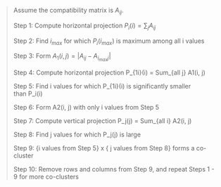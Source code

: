 > Assume the compatibility matrix is $A_{ij}$.
> 
>   
> 
> Step 1: Compute horizontal projection $P_i(i) = \sum_{j} A_{ij}$
> 
>   
> 
> Step 2: Find $i_{max}$ for which $P_i(i_{max})$ is maximum among all i values
> 
>   
> 
> Step 3: Form $A_1(i, j) = |A_{ij} - A_{i_{max}j}|$
> 
>   
> 
> Step 4: Compute horizontal projection P_{1i}(i) = Sum_{all j} A1(i, j)
> 
>   
> 
> Step 5: Find i values for which P_{1i}(i) is significantly smaller than P_i(i)
> 
>   
> 
> Step 6: Form A2(i, j) with only i values from Step 5
> 
>   
> 
> Step 7: Compute vertical projection P_j(j) = Sum_{all i} A2(i, j)
> 
>   
> 
> Step 8: Find j values for which P_j(j) is large
> 
>   
> 
> Step 9: {i values from Step 5} x { j values from Step 8} forms a co-cluster
> 
>   
> 
> Step 10: Remove rows and columns from Step 9, and repeat Steps 1 - 9 for more co-clusters